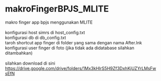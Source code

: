 # makroFingerBPJS_MLITE
makro finger app bpjs menggunakan MLITE
<br>
<br>
konfigurasi host simrs di host_config.txt<br>
konfigurasi db di db_config.txt<br>
taroh shortcut app finger di folder yang sama dengan nama After.lnk<br>
konfigurasi user finger di foto (jika tidak ada didatabase silahkan ditambahkan)<br>
<br>
silahkan download di sini https://drive.google.com/drive/folders/1Mx3kHIrS5H9Zf3DxhKjUZYrLMsFwsEfN
